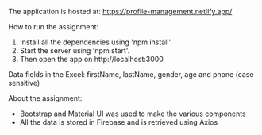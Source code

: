 The application is hosted at: https://profile-management.netlify.app/

How to run the assignment:
1. Install all the dependencies using 'npm install'
2. Start the server using 'npm start'.
3. Then open the app on http://localhost:3000

Data fields in the Excel:
firstName, lastName, gender, age and phone (case sensitive)

About the assignment:
* Bootstrap and Material UI was used to make the various components
* All the data is stored in Firebase and is retrieved using Axios


